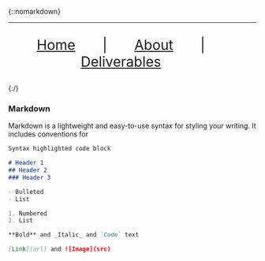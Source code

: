 
{::nomarkdown}
<hr>
<div>
  <p style='font-size:2em' align=center>
  <a href="https://rlltde08.github.io/cs495">Home</a>  &nbsp &nbsp &nbsp |  &nbsp &nbsp &nbsp
  <a href="https://rlltde08.github.io/cs495/about">About</a> &nbsp &nbsp &nbsp  | &nbsp &nbsp &nbsp
  <a href="https://rlltde08.github.io/cs495/deliverables">Deliverables</a> &nbsp &nbsp &nbsp  
  </p>
</div>
{:/}

### Markdown

Markdown is a lightweight and easy-to-use syntax for styling your writing. It includes conventions for

```markdown
Syntax highlighted code block

# Header 1
## Header 2
### Header 3

- Bulleted
- List

1. Numbered
2. List

**Bold** and _Italic_ and `Code` text

[Link](url) and ![Image](src)
```
